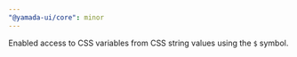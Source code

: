 ```yaml
---
"@yamada-ui/core": minor
---
```


Enabled access to CSS variables from CSS string values using the `$` symbol.
